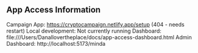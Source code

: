 ## App Access Information

Campaign App: https://cryptocampaign.netlify.app/setup (404 - needs restart)
Local development: Not currently running
Dashboard: file:///Users/Danallovertheplace/docs/app-access-dashboard.html
Admin Dashboard: http://localhost:5173/minda
